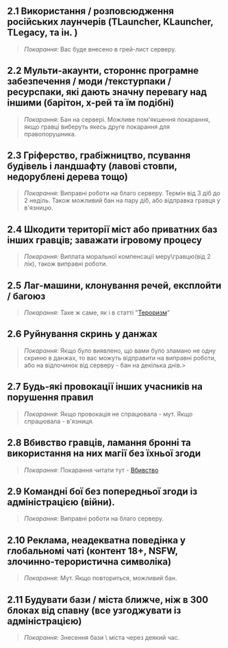 
## 2.1 Використання / розповсюдження російських лаунчерів (TLauncher, KLauncher, TLegacy, та ін. )
>*Покарання:* Вас буде внесено в грей-лист серверу.

## 2.2 Мульти-акаунти, стороннє програмне забезпечення / моди /текстурпаки / ресурспаки, які дають значну перевагу над іншими (барітон, х-рей та їм подібні)
>*Покарання:* Бан на сервері. Можливе пом'якшення покарання, якщо гравці виберуть якесь друге покарання для правопорушника.

## 2.3 Гріферство, грабіжництво, псування будівель і ландшафту (лавові стовпи, недорублені дерева тощо)
>*Покарання*: Виправні роботи на благо серверу. Термін від 3 діб до 2 неділь. Також можливий бан на пару діб, або відправка гравця у в'язницю.
## 2.4 Шкодити території міст або приватних баз інших гравців; заважати ігровому процесу
>*Покарання:* Виплата моральної компенсації меру\гравцю(від 2 лік), також виправні роботи. 

## 2.5 Лаг-машини, клонування речей, експлойти / багоюз
>*Покарання*: Таке ж саме, як і в статті "[Тероризм](Статті/Тероризм.md)"

## 2.6 Руйнування скринь у данжах
>*Покарання:* Якщо було виявлено, що вами було зламано не одну скриню в данжах, то вас можуть відправити на виправні роботи, або на відпочинок від серверу - бан на декілька днів.>

## 2.7 Будь-які провокації інших учасників на порушення правил 
>*Покарання*: Якщо провокація не спрацювала - мут. Якщо спрацювала - в'язниця.

## 2.8 Вбивство гравців, ламання бронні та використання на них магії без їхньої згоди
>*Покарання*: Покарання читати тут - [Вбивство](Статті/Вбивство.md)

## 2.9 Командні бої без попередньої згоди із адміністрацією (війни).
>*Покарання:* Виправні роботи на благо серверу. 

## 2.10 Реклама, неадекватна поведінка у глобальномі чаті (контент 18+, NSFW, злочинно-терористична символіка)
>*Покарання*: Мут. Якщо повториться, можливий бан.

## 2.11 Будувати бази / міста ближче, ніж в 300 блоках від спавну (все узгоджувати із адміністрацією)
>*Покарання*: Знесення бази \ міста через деякий час.


